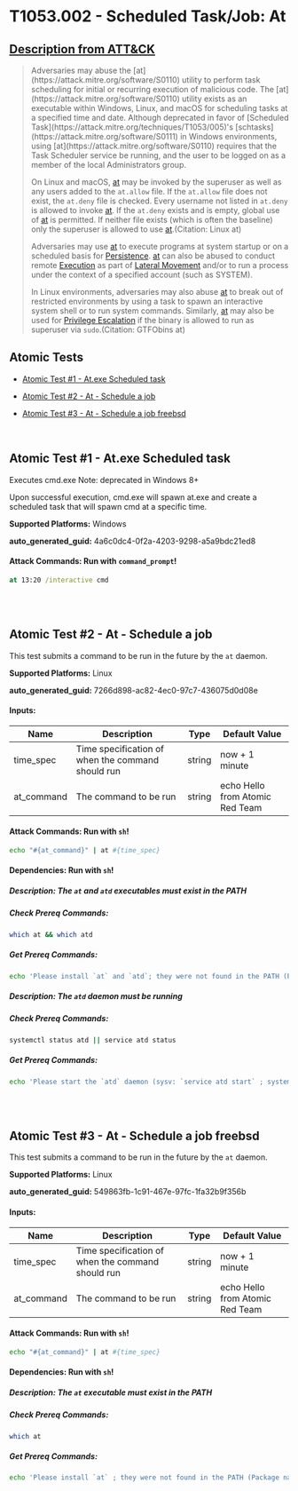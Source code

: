 # T1053.002 - Scheduled Task/Job: At
## [Description from ATT&CK](https://attack.mitre.org/techniques/T1053/002)
<blockquote>Adversaries may abuse the [at](https://attack.mitre.org/software/S0110) utility to perform task scheduling for initial or recurring execution of malicious code. The [at](https://attack.mitre.org/software/S0110) utility exists as an executable within Windows, Linux, and macOS for scheduling tasks at a specified time and date. Although deprecated in favor of [Scheduled Task](https://attack.mitre.org/techniques/T1053/005)'s [schtasks](https://attack.mitre.org/software/S0111) in Windows environments, using [at](https://attack.mitre.org/software/S0110) requires that the Task Scheduler service be running, and the user to be logged on as a member of the local Administrators group.

On Linux and macOS, [at](https://attack.mitre.org/software/S0110) may be invoked by the superuser as well as any users added to the <code>at.allow</code> file. If the <code>at.allow</code> file does not exist, the <code>at.deny</code> file is checked. Every username not listed in <code>at.deny</code> is allowed to invoke [at](https://attack.mitre.org/software/S0110). If the <code>at.deny</code> exists and is empty, global use of [at](https://attack.mitre.org/software/S0110) is permitted. If neither file exists (which is often the baseline) only the superuser is allowed to use [at](https://attack.mitre.org/software/S0110).(Citation: Linux at)

Adversaries may use [at](https://attack.mitre.org/software/S0110) to execute programs at system startup or on a scheduled basis for [Persistence](https://attack.mitre.org/tactics/TA0003). [at](https://attack.mitre.org/software/S0110) can also be abused to conduct remote [Execution](https://attack.mitre.org/tactics/TA0002) as part of [Lateral Movement](https://attack.mitre.org/tactics/TA0008) and/or to run a process under the context of a specified account (such as SYSTEM).

In Linux environments, adversaries may also abuse [at](https://attack.mitre.org/software/S0110) to break out of restricted environments by using a task to spawn an interactive system shell or to run system commands. Similarly, [at](https://attack.mitre.org/software/S0110) may also be used for [Privilege Escalation](https://attack.mitre.org/tactics/TA0004) if the binary is allowed to run as superuser via <code>sudo</code>.(Citation: GTFObins at)</blockquote>

## Atomic Tests

- [Atomic Test #1 - At.exe Scheduled task](#atomic-test-1---atexe-scheduled-task)

- [Atomic Test #2 - At - Schedule a job](#atomic-test-2---at---schedule-a-job)

- [Atomic Test #3 - At - Schedule a job freebsd](#atomic-test-3---at---schedule-a-job-freebsd)


<br/>

## Atomic Test #1 - At.exe Scheduled task
Executes cmd.exe
Note: deprecated in Windows 8+

Upon successful execution, cmd.exe will spawn at.exe and create a scheduled task that will spawn cmd at a specific time.

**Supported Platforms:** Windows


**auto_generated_guid:** 4a6c0dc4-0f2a-4203-9298-a5a9bdc21ed8






#### Attack Commands: Run with `command_prompt`! 


```cmd
at 13:20 /interactive cmd
```






<br/>
<br/>

## Atomic Test #2 - At - Schedule a job
This test submits a command to be run in the future by the `at` daemon.

**Supported Platforms:** Linux


**auto_generated_guid:** 7266d898-ac82-4ec0-97c7-436075d0d08e





#### Inputs:
| Name | Description | Type | Default Value |
|------|-------------|------|---------------|
| time_spec | Time specification of when the command should run | string | now + 1 minute|
| at_command | The command to be run | string | echo Hello from Atomic Red Team|


#### Attack Commands: Run with `sh`! 


```sh
echo "#{at_command}" | at #{time_spec}
```




#### Dependencies:  Run with `sh`!
##### Description: The `at` and `atd` executables must exist in the PATH
##### Check Prereq Commands:
```sh
which at && which atd
```
##### Get Prereq Commands:
```sh
echo 'Please install `at` and `atd`; they were not found in the PATH (Package name: `at`)'
```
##### Description: The `atd` daemon must be running
##### Check Prereq Commands:
```sh
systemctl status atd || service atd status
```
##### Get Prereq Commands:
```sh
echo 'Please start the `atd` daemon (sysv: `service atd start` ; systemd: `systemctl start atd`)'
```




<br/>
<br/>

## Atomic Test #3 - At - Schedule a job freebsd
This test submits a command to be run in the future by the `at` daemon.

**Supported Platforms:** Linux


**auto_generated_guid:** 549863fb-1c91-467e-97fc-1fa32b9f356b





#### Inputs:
| Name | Description | Type | Default Value |
|------|-------------|------|---------------|
| time_spec | Time specification of when the command should run | string | now + 1 minute|
| at_command | The command to be run | string | echo Hello from Atomic Red Team|


#### Attack Commands: Run with `sh`! 


```sh
echo "#{at_command}" | at #{time_spec}
```




#### Dependencies:  Run with `sh`!
##### Description: The `at` executable must exist in the PATH
##### Check Prereq Commands:
```sh
which at
```
##### Get Prereq Commands:
```sh
echo 'Please install `at` ; they were not found in the PATH (Package name: `at`)'
```




<br/>
